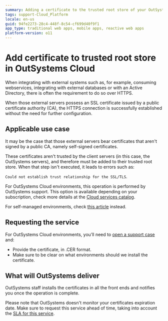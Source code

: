 ```yaml
---
summary: Adding a certificate to the trusted root store of your OutSystems cloud. This is necessary when integrating with external systems that bear self signed certificates.
tags: support-Cloud_Platform
locale: en-us
guid: 94fe2273-28c4-448f-8c54-cf699d40f9f1
app_type: traditional web apps, mobile apps, reactive web apps
platform-version: o11
---
```

# Add certificate to trusted root store in OutSystems Cloud


When integrating with external systems such as, for example, consuming webservices, integrating with external databases or with an Active Directory, there is often the requirement to do so over HTTPS.

When those external servers possess an SSL certificate issued by a public certificate authority (CA), the HTTPS connection is successfully established without the need for further configuration. 

## Applicable use case

It may be the case that those external servers bear certificates that aren't signed by a public CA, namely self-signed certificates.

These certificates aren't trusted by the client servers (in this case, the OutSystems servers), and therefore must be added to their trusted root store. When that step isn't executed, it leads to errors such as:

```Could not establish trust relationship for the SSL/TLS```. 

For OutSystems Cloud environments, this operation is performed by OutSystems support. This option is available depending on your subscription, check more details at the [Cloud services catalog](https://success.outsystems.com/Support/Enterprise_Customers/OutSystems_Support/Cloud_services_catalog).

<div class="info" markdown="1">

For self-managed environments, check [this article](https://success.outsystems.com/Support/Enterprise_Customers/Installation/Add_self_signed_certificate_to_trusted_root_store_on_OutSystems) instead.

</div>

## Requesting the service

For OutSystems Cloud environments, you’ll need to [open a support case](https://www.outsystems.com/goto/submit-support-case) and:

* Provide the certificate, in .CER format.
* Make sure to be clear on what environments should we install the certificate.

## What will OutSystems deliver

OutSystems staff installs the certificates in all the front ends and notifies you once the operation is complete.

Please note that OutSystems doesn't monitor your certificates expiration date. Make sure to request this service ahead of time,  taking into account the [SLA for this service](https://success.outsystems.com/Support/Enterprise_Customers/OutSystems_Support/Cloud_services_catalog).
